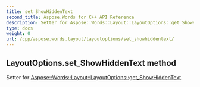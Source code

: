 ```yaml
---
title: set_ShowHiddenText
second_title: Aspose.Words for C++ API Reference
description: Setter for Aspose::Words::Layout::LayoutOptions::get_ShowHiddenText. 
type: docs
weight: 0
url: /cpp/aspose.words.layout/layoutoptions/set_showhiddentext/
---
```

## LayoutOptions.set_ShowHiddenText method


Setter for [Aspose::Words::Layout::LayoutOptions::get_ShowHiddenText](./get_showhiddentext/).

